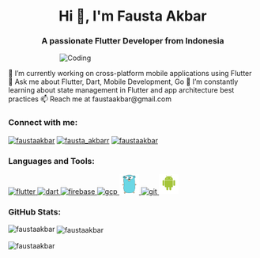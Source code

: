 <h1 align="center">Hi 👋, I'm Fausta Akbar</h1> <h3 align="center">A passionate Flutter Developer from Indonesia</h3> <img align="right" alt="Coding" width="400" src="https://cdn.dribbble.com/users/1162077/screenshots/3848914/programmer.gif"> <p align="left"> <a href="https://twitter.com/" target="blank"><img src="https://img.shields.io/twitter/follow/?logo=twitter&style=for-the-badge" alt="" /></a> </p>
🔭 I’m currently working on cross-platform mobile applications using Flutter
💬 Ask me about Flutter, Dart, Mobile Development, Go
🌱 I’m constantly learning about state management in Flutter and app architecture best practices
📫 Reach me at faustaakbar@gmail.com
<h3 align="left">Connect with me:</h3> <p align="left"> <a href="https://linkedin.com/in/faustaakbar" target="blank"><img align="center" src="https://raw.githubusercontent.com/rahuldkjain/github-profile-readme-generator/master/src/images/icons/Social/linked-in-alt.svg" alt="faustaakbar" height="30" width="40" /></a> <a href="https://instagram.com/fausta_akbarr" target="blank"><img align="center" src="https://raw.githubusercontent.com/rahuldkjain/github-profile-readme-generator/master/src/images/icons/Social/instagram.svg" alt="fausta_akbarr" height="30" width="40" /></a> <a href="https://gitlab.com/FaustaAkbar" target="blank"><img align="center" src="https://www.vectorlogo.zone/logos/gitlab/gitlab-icon.svg" alt="faustaakbar" height="30" width="40" /></a> </p> <h3 align="left">Languages and Tools:</h3> <p align="left"> <a href="https://flutter.dev" target="_blank" rel="noreferrer"> <img src="https://www.vectorlogo.zone/logos/flutterio/flutterio-icon.svg" alt="flutter" width="40" height="40"/> </a> <a href="https://dart.dev" target="_blank" rel="noreferrer"> <img src="https://www.vectorlogo.zone/logos/dartlang/dartlang-icon.svg" alt="dart" width="40" height="40"/> </a> <a href="https://firebase.google.com/" target="_blank" rel="noreferrer"> <img src="https://www.vectorlogo.zone/logos/firebase/firebase-icon.svg" alt="firebase" width="40" height="40"/> </a> <a href="https://cloud.google.com" target="_blank" rel="noreferrer"> <img src="https://www.vectorlogo.zone/logos/google_cloud/google_cloud-icon.svg" alt="gcp" width="40" height="40"/> </a> <a href="https://golang.org" target="_blank" rel="noreferrer"> <img src="https://raw.githubusercontent.com/devicons/devicon/master/icons/go/go-original.svg" alt="go" width="40" height="40"/> </a> <a href="https://git-scm.com/" target="_blank" rel="noreferrer"> <img src="https://www.vectorlogo.zone/logos/git-scm/git-scm-icon.svg" alt="git" width="40" height="40"/> </a> <a href="https://developer.android.com" target="_blank" rel="noreferrer"> <img src="https://raw.githubusercontent.com/devicons/devicon/master/icons/android/android-original-wordmark.svg" alt="android" width="40" height="40"/> </a> </p> <h3 align="left">GitHub Stats:</h3> <p><img align="left" src="https://github-readme-stats.vercel.app/api/top-langs?username=faustaakbar&show_icons=true&locale=en&layout=compact" alt="faustaakbar" /></p> <p>&nbsp;<img align="center" src="https://github-readme-stats.vercel.app/api?username=faustaakbar&show_icons=true&locale=en" alt="faustaakbar" /></p> <p><img align="center" src="https://github-readme-streak-stats.herokuapp.com/?user=faustaakbar&" alt="faustaakbar" /></p>
